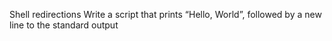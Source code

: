 Shell redirections
Write a script that prints “Hello, World”, followed by a new line to the standard output

